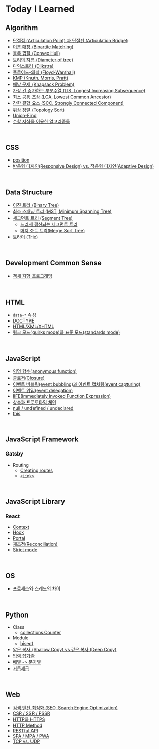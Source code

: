 # Today I Learned

## Algorithm

-   [단절점 (Articulation Point) 과 단절선 (Articulation Bridge)](Algorithm/articulation-point-and-bridge.md)
-   [이분 매칭 (Bipartite Matching)](Algorithm/bipartite-matching.md)
-   [볼록 껍질 (Convex Hull)](Algorithm/convex-hull.md)
-   [트리의 지름 (Diameter of tree)](Algorithm/diameter-of-tree.md)
-   [다익스트라 (Dijkstra)](Algorithm/dijkstra.md)
-   [플로이드-와샬 (Floyd-Warshall)](Algorithm/floyd-warshall.md)
-   [KMP (Knuth, Morris, Pratt)](Algorithm/kmp.md)
-   [배낭 문제 (Knapsack Problem)](Algorithm/knapsack-problem.md)
-   [가장 긴 증가하는 부분수열 (LIS, Longest Increasing Subsequence)](Algorithm/longest-increasing-subsequence.md)
-   [최소 공통 조상 (LCA, Lowest Common Ancestor)](Algorithm/lowest-common-ancestor.md)
-   [강한 결합 요소 (SCC, Strongly Connected Component)](Algorithm/strongly-connected-component.md)
-   [위상 정렬 (Topology Sort)](Algorithm/topology-sort.md)
-   [Union-Find](Algorithm/union-find.md)
-   [수학 지식을 이용한 알고리즘들](Algorithm/math.md)

<br>

## CSS

-   [position](CSS/position.md)
-   [반응형 디자인(Responsive Design) vs. 적응형 디자인(Adaptive Design)](CSS/responsive-design-and-adaptive-design.md)

<br>

## Data Structure

-   [이진 트리 (Binary Tree)](Data-Structure/binary-tree.md)
-   [최소 스패닝 트리 (MST, Minimum Spanning Tree)](Data-Structure/minimum-spanning-tree.md)
-   [세그먼트 트리 (Segment Tree)](Data-Structure/segment-tree.md)
    -   [느리게 갱신되는 세그먼트 트리](Data-Structure/segment-tree-and-lazy-propagation.md)
    -   [머지 소트 트리(Merge Sort Tree)](Data-Structure/merge-sort-tree.md)
-   [트라이 (Trie)](Data-Structure/trie.md)

<br>

## Development Common Sense

-   [객체 지향 프로그래밍](Development-Common-Sense/oop.md)

<br>

## HTML

-   [`data-*` 속성](HTML/data-attribute.md)
-   [DOCTYPE](HTML/doctype.md)
-   [HTML/XML/XHTML](HTML/html-xml-xhtml.md)
-   [쿼크 모드(quirks mode)와 표준 모드(standards mode)](HTML/quirks-mode-and-standards-mode.md)

<br>

## JavaScript

-   [익명 함수(anonymous function)](JavaScript/anonymous-function.md)
-   [클로저(Closure)](JavaScript/closure.md)
-   [이벤트 버블링(event bubbling)과 이벤트 캡처링(event capturing)](JavaScript/event-bubbling-and-capturing.md)
-   [이벤트 위임(event delegation)](JavaScript/event-delegation.md)
-   [IIFE(Immediately Invoked Function Expression)](JavaScript/iife.md)
-   [상속과 프로토타입 체인](JavaScript/inheritance-and-prototype-chain.md)
-   [null / undefined / undeclared](JavaScript/null-undefined-undeclared.md)
-   [this](JavaScript/this.md)

<br>

## JavaScript Framework

### Gatsby

-   Routing
    -   [Creating routes](JavaScript-Framework/Gatsby/Routing/creating-routes.md)
    -   [`<Link>`](JavaScript-Framework/Gatsby/Routing/Link-API.md)

<br>

## JavaScript Library

### React

-   [Context](JavaScript-Library/React/context.md)
-   [Hook](JavaScript-Library/React/hook.md)
-   [Portal](JavaScript-Library/React/portal.md)
-   [재조정(Reconciliation)](JavaScript-Library/React/reconciliation.md)
-   [Strict mode](JavaScript-Library/React/strict-mode.md)

<br>

## OS

-   [프로세스와 스레드의 차이](OS/process-vs-thread.md)

<br>

## Python

-   Class
    -   [collections.Counter](Python/Class/collections.Counter.md)
-   Module
    -   [bisect](Python/Module/bisect.md)
-   [얕은 복사 (Shallow Copy) vs 깊은 복사 (Deep Copy)](Python/copy.md)
-   [입력 잡기술](Python/input.md)
-   [배열 -> 문자열](Python/list-to-string.md)
-   [거듭제곱](Python/pow.md)

<br>

## Web

-   [검색 엔진 최적화 (SEO, Search Engine Optimization)](Web/seo.md)
-   [CSR / SSR / PSSR](Web/csr-ssr-pssr.md)
-   [HTTP와 HTTPS](Web/http-and-https.md)
-   [HTTP Method](Web/http-method.md)
-   [RESTful API](Web/restful-api.md)
-   [SPA / MPA / PWA](Web/spa-mpa-pwa.md)
-   [TCP vs. UDP](Web/tcp-vs-udp.md)

